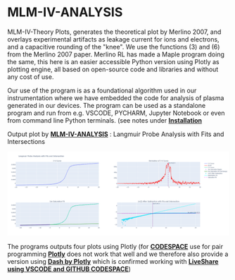 # MLM-IV-ANALYSIS

MLM-IV-Theory Plots, generates the theoretical plot by Merlino 2007, and overlays experimental artifacts as leakage current for ions and electrons, and a capacitive rounding of the "knee". We use the functions (3) and (6) from the Merlino 2007 paper. Merlino RL has made a Maple program doing the same, this here is an easier accessible Python version using Plotly as plotting engine, all based on open-source code and libraries and without any cost of use. 

Our use of the program is as a foundational algorithm used in our instrumentation where we have embedded the code for analysis of plasma generated in our devices.  The program can be used as a standalone program and run from e.g. VSCODE, PYCHARM, Jupyter Notebook or even from command line Python terminals. (see notes under [**Installation**](Installation.md)

Output plot by [**MLM-IV-ANALYSIS**](MLM-IV-Analysis.md) : Langmuir Probe Analysis with Fits and Intersections

![MLM-IV-Analysis output plot](.\images\MLM-IV-Analysis.png)

The programs outputs four plots using Plotly (for [**CODESPACE**](https://github.com/features/codespaces) use for pair programming [**Plotly**](https://plotly.com/) does not work that well and we therefore also provide a version using [**Dash by Plotly**](https://dash.plotly.com/) which is confirmed working with [**LiveShare using VSCODE and GITHUB CODESPACE**](Liveshare.md))

